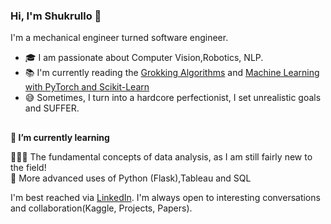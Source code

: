 ### Hi, I'm Shukrullo 👋


I'm a mechanical engineer turned software engineer. 

- 🎓 I am passionate about Computer Vision,Robotics, NLP.
- 📚 I'm currently reading the [Grokking Algorithms](https://edu.anarcho-copy.org/Algorithm/grokking-algorithms-illustrated-programmers-curious.pdf) and [Machine Learning with PyTorch and Scikit-Learn](https://sebastianraschka.com/blog/2022/ml-pytorch-book.html)
- 😅 Sometimes, I turn into a hardcore perfectionist, I set unrealistic goals and SUFFER. 
##
**🌱 I’m currently learning**

🙇🏻‍♀️ The fundamental concepts of data analysis, as I am still fairly new to the field!\
🔧 More advanced uses of Python (Flask),Tableau and SQL  

I'm best reached via [LinkedIn](https://www.linkedin.com/in/shukrullo-nazirjonov/). I'm always open to interesting conversations and collaboration(Kaggle, Projects, Papers).


